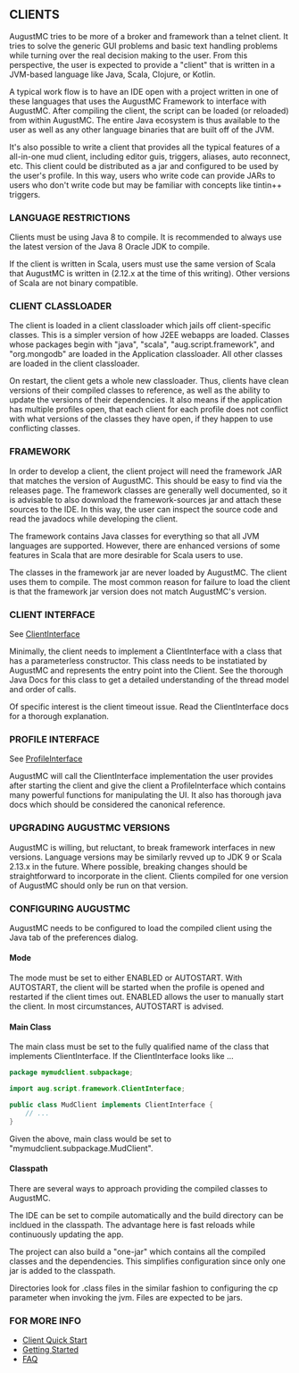 ## CLIENTS

AugustMC tries to be more of a broker and framework than a telnet client.  It
tries to solve the generic GUI problems and basic text handling problems while
turning over the real decision making to the user.  From this perspective,
the user is expected to provide a "client" that is written in a JVM-based language
like Java, Scala, Clojure, or Kotlin.

A typical work flow is to have an IDE open with a project written in one of
these languages that uses the AugustMC Framework to interface with AugustMC.
After compiling the client, the script can be loaded (or reloaded) from within
AugustMC.  The entire Java ecosystem is thus available to the user as well as
any other language binaries that are built off of the JVM.

It's also possible to write a client that provides all the typical features of
a all-in-one mud client, including editor guis, triggers, aliases, auto reconnect,
etc.  This client could be distributed as a jar and configured to be used by
the user's profile.  In this way, users who write code can provide JARs to users
who don't write code but may be familiar with concepts like tintin++ triggers.

### LANGUAGE RESTRICTIONS

Clients must be using Java 8 to compile.  It is recommended to always use the
latest version of the Java 8 Oracle JDK to compile.

If the client is written in Scala, users must use the same version of Scala that
 AugustMC is written in (2.12.x at the time of this
writing).  Other versions of Scala are not binary compatible.

### CLIENT CLASSLOADER

The client is loaded in a client classloader which jails off client-specific
classes.  This is a simpler version of how J2EE webapps are loaded.  Classes
whose packages begin with "java", "scala", "aug.script.framework", and
"org.mongodb" are loaded in the Application classloader.  All other classes are
loaded in the client classloader.

On restart, the client gets a whole new classloader.  Thus, clients have clean
versions of their compiled classes to reference, as well as the ability to
update the versions of their dependencies.  It also means if the application
has multiple profiles open, that each client for each profile does not conflict
with what versions of the classes they have open, if they happen to use
conflicting classes.

### FRAMEWORK

In order to develop a client, the client project will need the framework JAR
that matches the version of AugustMC.  This should be easy to find via the
releases page.  The framework classes are generally well documented, so it is
advisable to also download the framework-sources jar and attach these sources
to the IDE.  In this way, the user can inspect the source code and read the
javadocs while developing the client.

The framework contains Java classes for everything so that all JVM languages
are supported.  However, there are enhanced versions of some features in Scala
that are more desirable for Scala users to use.

<aside class="notice">
The classes in the framework jar are never loaded by AugustMC.  The client
uses them to compile.  The most common reason for failure to load the client
is that the framework jar version does not match AugustMC's version.
</aside>

### CLIENT INTERFACE

See [ClientInterface](../framework/src/main/java/aug/script/framework/ClientInterface.java)

Minimally, the client needs to implement a ClientInterface with a class that
has a parameterless constructor.  This class needs to be instatiated by
AugustMC and represents the entry point into the Client.  See the thorough
Java Docs for this class to get a detailed understanding of the thread model
and order of calls.

Of specific interest is the client timeout issue.  Read the ClientInterface
docs for a thorough explanation.

### PROFILE INTERFACE

See [ProfileInterface](../framework/src/main/java/aug/script/framework/ProfileInterface.java)

AugustMC will call the ClientInterface implementation the user provides after
starting the client and give the client a ProfileInterface which contains
many powerful functions for manipulating the UI.  It also has thorough java
docs which should be considered the canonical reference.

### UPGRADING AUGUSTMC VERSIONS

AugustMC is willing, but reluctant, to break framework interfaces in new
versions.  Language versions may be similarly revved up to JDK 9 or Scala 2.13.x
in the future.  Where possible, breaking changes should be straightforward to
incorporate in the client.  Clients compiled for one version of AugustMC should
only be run on that version.

### CONFIGURING AUGUSTMC

AugustMC needs to be configured to load the compiled client using the Java tab
of the preferences dialog.  

#### Mode

The mode must be set to either ENABLED or AUTOSTART.
With AUTOSTART, the client will be started when the profile is opened and
restarted if the client times out.  ENABLED allows the user to manually start
the client.  In most circumstances, AUTOSTART is advised.

#### Main Class

The main class must be set to the fully qualified name of the class that
implements ClientInterface.  If the ClientInterface looks like ...

```java
package mymudclient.subpackage;

import aug.script.framework.ClientInterface;

public class MudClient implements ClientInterface {
    // ...
}
```

Given the above, main class would be set to "mymudclient.subpackage.MudClient".

#### Classpath

There are several ways to approach providing the compiled classes to AugustMC.

The IDE can be set to compile automatically and the build directory can be
incldued in the classpath.  The advantage here is fast reloads while
continuously updating the app.

The project can also build a "one-jar" which contains all the compiled classes
and the dependencies.  This simplifies configuration since only one jar is
added to the classpath.

Directories look for .class files in the similar fashion to configuring the
cp parameter when invoking the jvm.  Files are expected to be jars.

### FOR MORE INFO

* [Client Quick Start](client-quick-start.md)
* [Getting Started](getting-started.md)
* [FAQ](faq.md)
